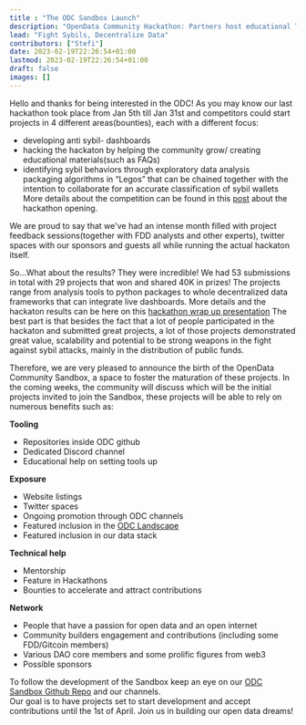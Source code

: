 ```yaml
---
title : "The ODC Sandbox Launch"
description: "OpenData Community Hackathon: Partners host educational Twitter Spaces"
lead: "Fight Sybils, Decentralize Data"
contributors: ["Stefi"]
date: 2023-02-19T22:26:54+01:00
lastmod: 2023-02-19T22:26:54+01:00
draft: false
images: []
---
```


Hello and thanks for being interested in the ODC! As you may know our last hackathon took place from Jan 5th till Jan 31st and competitors could start projects in 4 different areas(bounties), each with a different focus:  
  
- developing anti sybil- dashboards  
- hacking the hackaton by helping the community grow/ creating educational materials(such as FAQs)  
- identifying sybil behaviors through exploratory data analysis  
packaging algorithms in “Legos” that can be chained together with the intention to collaborate for an accurate classification of sybil wallets  
More details about the competition can be found in this [post](https://opendatacommunity.org/blog/data-builder-hackathon/) about the hackathon opening.

We are proud to say that we've had an intense month filled with project feedback sessions(together with FDD analysts and other experts), twitter spaces with our sponsors and guests all while running the actual hackaton itself.  

So...What about the results? They were incredible! We had 53 submissions in total with 29 projects that won and shared 40K in prizes! The projects range from analysis tools to python packages to
whole decentralized data frameworks that can integrate live dashboards. More details and the hackaton results can be here on this [hackathon wrap up presentation](https://docs.google.com/presentation/d/1Ic4p9o2pLHETjBv1N9v4wkLTYToZxh-GP6Bo8ICtkko/edit#slide=id.g20c507cff6c_0_1)
The best part is that besides the fact that a lot of people participated in the hackaton and submitted great projects, a lot of those projects demonstrated great value, scalability and potential to be strong weapons in the fight against sybil
attacks, mainly in the distribution of public funds.   

Therefore, we are very pleased to announce the birth of the OpenData Community Sandbox, a space to foster the maturation of these projects.
In the coming weeks, the community will discuss which will be the initial projects invited to join the Sandbox, 
these projects will be able to rely on numerous benefits such as:

**Tooling**
  
- Repositories inside ODC github   
- Dedicated Discord channel  
- Educational help on setting tools up   
  
**Exposure**   
  
- Website listings   
- Twitter spaces   
- Ongoing promotion through ODC channels   
- Featured inclusion in the [ODC Landscape](https://opendatacommunity.org/docs/landscape/)
- Featured inclusion in our data stack   

**Technical help**
- Mentorship   
- Feature in Hackathons   
- Bounties to accelerate and attract contributions 

**Network**  
- People that have a passion for open data and an open internet
- Community builders engagement and contributions (including some FDD/Gitcoin members) 
- Various DAO core members and some prolific figures from web3
- Possible sponsors  

To follow the development of the Sandbox keep an eye on our [ODC Sandbox Github Repo](https://github.com/OpenDataforWeb3/sandbox) and our channels.   
Our goal is to have projects set to start development and accept contributions until the 1st of April. Join us in building our open data dreams!





